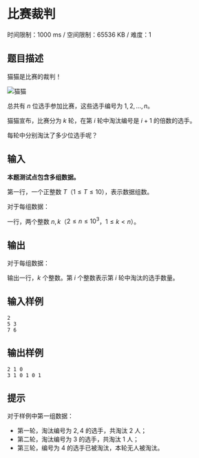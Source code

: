 # 比赛裁判

时间限制：1000 ms / 空间限制：65536 KB / 难度：1

## 题目描述

猫猫是比赛的裁判！

![猫猫](https://cdn.luogu.com.cn/upload/image_hosting/2mht8kfz.png)

总共有 $n$ 位选手参加比赛，这些选手编号为 $1, 2, \dots, n$。

猫猫宣布，比赛分为 $k$ 轮，在第 $i$ 轮中淘汰编号是 $i+1$ 的倍数的选手。

每轮中分别淘汰了多少位选手呢？

## 输入

**本题测试点包含多组数据。**

第一行，一个正整数 $T$（$1\leq T\leq 10$），表示数据组数。

对于每组数据：

一行，两个整数 $n, k$（$2\leq n\leq 10^3$，$1\leq k < n$）。

## 输出

对于每组数据：

输出一行，$k$ 个整数。第 $i$ 个整数表示第 $i$ 轮中淘汰的选手数量。

## 输入样例

    2
    5 3
    7 6

## 输出样例

    2 1 0
    3 1 0 1 0 1

## 提示

对于样例中第一组数据：

+ 第一轮，淘汰编号为 $2, 4$ 的选手，共淘汰 $2$ 人；
+ 第二轮，淘汰编号为 $3$ 的选手，共淘汰 $1$ 人；
+ 第三轮，编号为 $4$ 的选手已被淘汰，本轮无人被淘汰。
